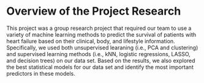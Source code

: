 # Overview of the Project Research
This project was a group research project that required our team to use a variety of machine learning methods to predict the survival of patients with heart failure based on their clinical, body, and lifestyle information. Specifically, we used both unsupervised learaning (i.e., PCA and clustering) and supervised learning methods (i.e., kNN, logistic regressions, LASSO, and decision trees) on our data set. Based on the results, we also explored the best statistical models for our data set and identify the most important predictors in these models.
